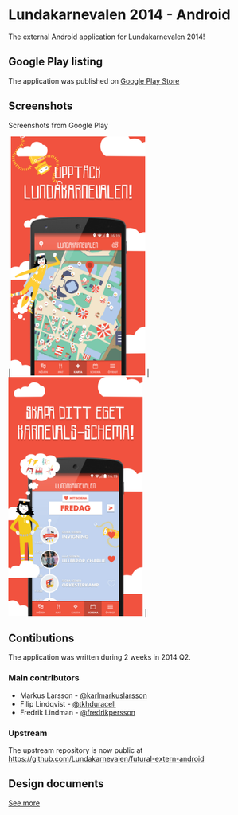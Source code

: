 Lundakarnevalen 2014 - Android
======================

The external Android application for Lundakarnevalen 2014!

## Google Play listing
The application was published on [Google Play Store](https://play.google.com/store/apps/details?id=se.lundakarnevalen.extern.android)

## Screenshots
Screenshots from Google Play

|<img alt="Image of a phone showing the application, displaying the map" src="./playstore-assets/play-store-1.jpg" width="270" height="480"  /> |
<img alt="Image of a phone showing the application, displaying the map" src="./playstore-assets/play-store-3.jpg" width="270" height="480"  /> |

## Contibutions
The application was written during 2 weeks in 2014 Q2. 

### Main contributors
 * Markus Larsson - [@karlmarkuslarsson](https://github.com/karlmarkuslarsson)
 * Filip Lindqvist - [@tkhduracell](https://github.com/tkhduracell)
 * Fredrik Lindman - [@fredrikpersson](https://github.com/fredrikpersson)

### Upstream
The upstream repository is now public at 
https://github.com/Lundakarnevalen/futural-extern-android
 
## Design documents
[See more](DESIGN.md)
